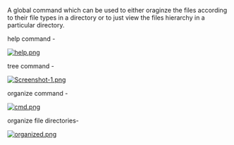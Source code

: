 A global command which can be used to either oraginze the files according to their file types in a directory or to just view the files hierarchy in a particular directory.




help command - 


[![help.png](https://i.postimg.cc/cHyfw2WX/help.png)](https://postimg.cc/2qGqfHVZ)



tree command - 



[![Screenshot-1.png](https://i.postimg.cc/vT1Myqgw/Screenshot-1.png)](https://postimg.cc/WqPx67w5)



organize command - 


[![cmd.png](https://i.postimg.cc/sgJ2wL5T/cmd.png)](https://postimg.cc/yDkBNvQR)


organize file directories- 

[![organized.png](https://i.postimg.cc/wB7dL42y/organized.png)](https://postimg.cc/bGcMjTKp)



